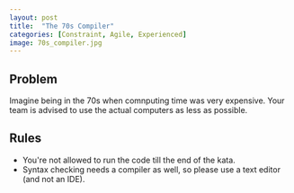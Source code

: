 ```yaml
---
layout: post
title:  "The 70s Compiler"
categories: [Constraint, Agile, Experienced]
image: 70s_compiler.jpg
---
```


## Problem

Imagine being in the 70s when comnputing time was very expensive.
Your team is advised to use the actual computers as less as possible.

## Rules

* You're not allowed to run the code till the end of the kata.
* Syntax checking needs a compiler as well, so please use a text editor (and not an IDE).